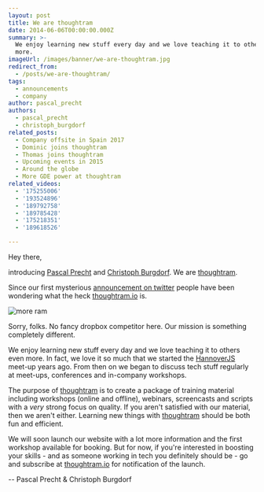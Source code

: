 ```yaml
---
layout: post
title: We are thoughtram
date: 2014-06-06T00:00:00.000Z
summary: >-
  We enjoy learning new stuff every day and we love teaching it to others even
  more.
imageUrl: /images/banner/we-are-thoughtram.jpg
redirect_from:
  - /posts/we-are-thoughtram/
tags:
  - announcements
  - company
author: pascal_precht
authors:
  - pascal_precht
  - christoph_burgdorf
related_posts:
  - Company offsite in Spain 2017
  - Dominic joins thoughtram
  - Thomas joins thoughtram
  - Upcoming events in 2015
  - Around the globe
  - More GDE power at thoughtram
related_videos:
  - '175255006'
  - '193524896'
  - '189792758'
  - '189785428'
  - '175218351'
  - '189618526'

---
```


Hey there,

introducing [Pascal Precht](https://twitter.com/PascalPrecht) and [Christoph Burgdorf](https://twitter.com/cburgdorf). We are [thoughtram](https://twitter.com/thoughtram). 

Since our first mysterious [announcement on twitter](https://twitter.com/thoughtram/status/471040173565042688) people
have been wondering what the heck [thoughtram.io](http://thoughtram.io) is.

![more ram](/css/images/more_ram.png)

Sorry, folks. No fancy dropbox competitor here. Our mission is something completely different.

We enjoy learning new stuff every day and we love teaching it to others even more. In fact, we love it so much that we started the [HannoverJS](https://twitter.com/HannoverJS) meet-up years ago. From then on we began to discuss tech stuff regularly at meet-ups, conferences and in-company workshops.

The purpose of [thoughtram](https://twitter.com/thoughtram) is to create a package of training material including workshops (online and offline), webinars, screencasts and scripts with a *very* strong focus on quality. If you aren't satisfied with our material, then we aren't either. Learning new things with [thoughtram](https://twitter.com/thoughtram) should be both fun and efficient.

We will soon launch our website with a lot more information and the first workshop available for booking. But for now, if you're interested in boosting your skills - and as someone working in tech you definitely should be - go and subscribe at [thoughtram.io](http://thoughtram.io) for notification of the launch.


-- Pascal Precht & Christoph Burgdorf
